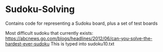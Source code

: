 # Sudoku-Solving

Contains code for representing a Sudoku board, plus a set of test boards

Most difficult sudoku that currently exists: https://abcnews.go.com/blogs/headlines/2012/06/can-you-solve-the-hardest-ever-sudoku
This is typed into sudoku10.txt
